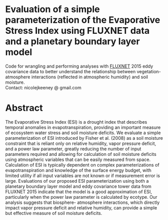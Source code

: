 # Evaluation of a simple parameterization of the Evaporative Stress Index using FLUXNET data and a planetary boundary layer model

Code for wrangling and performing analyses with [FLUXNET](https://fluxnet.org/) 2015 eddy covariance data to better understand the relationship between vegetation-atmosphere interactions (reflected in atmospheric humidity) and soil moisture. <br>
Contact: nicolejkeeney @ gmail.com

# Abstract 

The Evaporative Stress Index (ESI) is a drought index that describes temporal anomalies in evapotranspiration, providing an important measure of ecosystem water stress and soil moisture deficits. We evaluate a simple parameterization of ESI introduced by Fisher et al. (2008) as a soil moisture constraint that is reliant only on relative humidity, vapor pressure deficit, and a power law parameter, greatly reducing the number of input parameters required and allowing for calculation of soil moisture deficits using atmospheric variables that can be easily measured from space. Calculation of ESI is typically dependent on complex parameterizations of evapotranspiration and knowledge of the surface energy budget, with limited utility if all input variables are not known or if measurement error is large. Evaluations of our proposed ESI parameterization using both a planetary boundary layer model and eddy covariance tower data from FLUXNET 2015 indicate that the model is a good approximation of ESI, particularly when the power law parameter is calculated by ecotype. Our analysis suggests that biosphere- atmosphere interactions, which directly impact vapor pressure deficit and relative humidity, can provide a simple but effective measure of soil moisture deficits.
